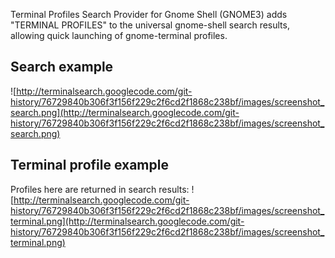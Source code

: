 Terminal Profiles Search Provider for Gnome Shell (GNOME3) adds "TERMINAL PROFILES" to the universal gnome-shell search results, allowing quick launching of gnome-terminal profiles.

## Search example ##
![http://terminalsearch.googlecode.com/git-history/76729840b306f3f156f229c2f6cd2f1868c238bf/images/screenshot_search.png](http://terminalsearch.googlecode.com/git-history/76729840b306f3f156f229c2f6cd2f1868c238bf/images/screenshot_search.png)


## Terminal profile example ##
Profiles here are returned in search results:
![http://terminalsearch.googlecode.com/git-history/76729840b306f3f156f229c2f6cd2f1868c238bf/images/screenshot_terminal.png](http://terminalsearch.googlecode.com/git-history/76729840b306f3f156f229c2f6cd2f1868c238bf/images/screenshot_terminal.png)